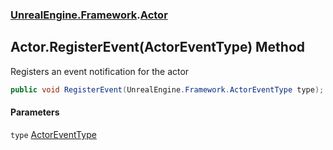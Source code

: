 ### [UnrealEngine.Framework](UnrealEngine_Framework.md 'UnrealEngine.Framework').[Actor](Actor.md 'UnrealEngine.Framework.Actor')
## Actor.RegisterEvent(ActorEventType) Method
Registers an event notification for the actor  
```csharp
public void RegisterEvent(UnrealEngine.Framework.ActorEventType type);
```
#### Parameters
<a name='UnrealEngine_Framework_Actor_RegisterEvent(UnrealEngine_Framework_ActorEventType)_type'></a>
`type` [ActorEventType](ActorEventType.md 'UnrealEngine.Framework.ActorEventType')  
  
